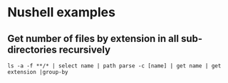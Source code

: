 # Nushell examples

## Get number of files by extension in all sub-directories recursively

```
ls -a -f **/* | select name | path parse -c [name] | get name | get extension |group-by
```
